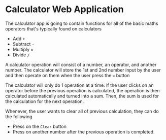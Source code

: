 # Calculator Web Application

The calculator app is going to contain functions for all of the basic maths operators that's typically found on calculators
- Add `+`
- Subtract `-`
- Multiply `x`
- Divide `/`

A calculator operation will consist of a number, an operator, and another number.
The calculator will store the 1st and 2nd number input by the user and then operate on them 
when the user press the `=` button

The calculator will only do 1 operation at a time. 
If the user clicks on an operator before the previous operation is calculated, 
the operation is then calculated automatically and turned into a sum. 
Then, the sum is used for the calculation for the next operation.

Whenever, the user wants to clear all of previous calculation, they can do the following
- Press on the `Clear` button
- Press on another number after the previous operation is completed.